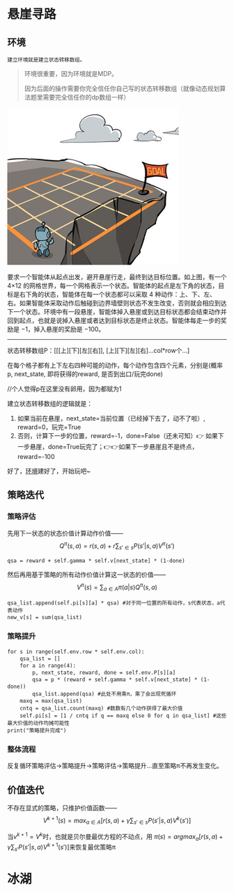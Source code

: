 # 悬崖寻路

## 环境

`建立环境就是建立状态转移数组。`

>环境很重要，因为环境就是MDP。
>
>因为后面的操作需要你完全信任你自己写的状态转移数组（就像动态规划算法题里需要完全信任你的dp数组一样）

![悬崖寻路](https://github.com/WAYSC/charming-RL/blob/main/images/%E6%82%AC%E5%B4%96%E5%AF%BB%E8%B7%AF.png)

要求一个智能体从起点出发，避开悬崖行走，最终到达目标位置。如上图，有一个 4×12 的网格世界，每一个网格表示一个状态。智能体的起点是左下角的状态，目标是右下角的状态，智能体在每一个状态都可以采取 4 种动作：上、下、左、右。如果智能体采取动作后触碰到边界墙壁则状态不发生改变，否则就会相应到达下一个状态。环境中有一段悬崖，智能体掉入悬崖或到达目标状态都会结束动作并回到起点，也就是说掉入悬崖或者达到目标状态是终止状态。智能体每走一步的奖励是 −1，掉入悬崖的奖励是 −100。

------

状态转移数组P：[[[上][下][左][右]], [上][下][左][右]...col*row个...]

在每个格子都有上下左右四种可能的动作，每个动作包含四个元素，分别是(概率p, next_state, 即将获得的reward, 是否到出口/玩完done)

//个人觉得p在这里没有卵用，因为都赋为1

建立状态转移数组的逻辑就是：

1. 如果当前在悬崖，next_state=当前位置（已经掉下去了，动不了啦）, reward=0，玩完=True
2. 否则，计算下一步的位置，reward=-1，done=False（还未可知）👉 如果下一步悬崖，done=True玩完了；👉👉如果下一步悬崖且不是终点，reward=-100

好了，[环境](https://github.com/WAYSC/charming-RL/blob/main/Code/Hands-on%20Reinforcement%20Learning/cliff-walking/env.py)建好了，开始玩吧~

## 策略迭代
### 策略评估
先用下一状态的状态价值计算动作价值——
$$Q^π(s, a)=r(s, a)+r\sum_{s' \in s}P(s'|s, a)V^π(s')$$

```
qsa = reward + self.gamma * self.v[next_state] * (1-done)
```

然后再用基于策略的所有动作价值计算这一状态的价值——
$$V^π(s)=\sum_{a\in A} π(a|s)Q^π(s, a)$$
```
qsa_list.append(self.pi[s][a] * qsa) #对于同一位置的所有动作，s代表状态，a代表动作
new_v[s] = sum(qsa_list)
```
### 策略提升
```
for s in range(self.env.row * self.env.col):
    qsa_list = []
    for a in range(4):
        p, next_state, reward, done = self.env.P[s][a]
        qsa = p * (reward + self.gamma * self.v[next_state] * (1-done))
        qsa_list.append(qsa) #此处不用乘π，乘了会出现死循环
    maxq = max(qsa_list)
    cntq = qsa_list.count(maxq) #数数有几个动作获得了最大价值
    self.pi[s] = [1 / cntq if q == maxq else 0 for q in qsa_list] #这些最大价值的动作均摊可能性
print("策略提升完成")
```

### 整体流程
反复循环策略评估->策略提升->策略评估->策略提升...直至策略π不再发生变化。

## 价值迭代
不存在显式的策略，只维护价值函数——
$$V^{k+1}(s)=max_{a\in A} [r(s, a)+γ\sum_{s' \in s}P(s'|s, a)V^k(s')]$$

当$v^{k+1}=V^k$时，也就是贝尔曼最优方程的不动点，用
$π(s)=argmax_a[r(s,a)+γ\sum_{s'}P(s'|s, a)V^{k+1}(s')]$来恢复最优策略π

# 冰湖


